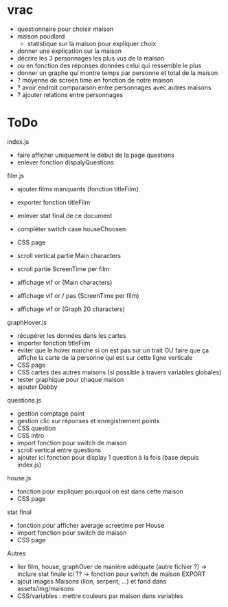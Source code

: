 # vrac
- questionnaire pour choisir maison
- maison poudlard
  - statistique sur la maison pour expliquer choix
- donner une explication sur la maison
- décrire les 3 personnages les plus vus de la maison
 - ou en fonction des réponses données celui qui ressemble le plus
- donner un graphe qui montre temps par personne et total de la maison
- ? moyenne de screen time en fonction de notre maison
- ? avoir endroit comparaison entre personnages avec autres maisons
- ? ajouter relations entre personnages

# ToDo
index.js
- faire afficher uniquement le début de la page questions
- enlever fonction dispalyQuestions

film.js
- ajouter films manquants (fonction titleFilm)
- exporter fonction titleFilm
- enlever stat final de ce document
- compléter switch case houseChoosen
- CSS page
- scroll vertical partie Main characters
- scroll partie ScreenTime per film

- affichage vif or (Main characters)
- affichage vif or / pas (ScreenTime per film)
- affichage vif or (Graph 20 characters)

graphHover.js
- récupérer les données dans les cartes
- importer fonction titleFilm
- éviter que le hover marche si on est pas sur un trait OU faire que ça affiche la carte de la personne qui est sur cette ligne verticale
- CSS page
- CSS cartes des autres maisons (si possible à travers variables globales)
- tester graphique pour chaque maison
- ajouter Dobby

questions.js
- gestion comptage point
- gestion clic sur réponses et enregistrement points
- CSS question
- CSS intro
- import fonction pour switch de maison
- scroll vertical entre questions
- ajouter ici fonction pour display 1 question à la fois (base depuis index.js)

house.js
- fonction pour expliquer pourquoi on est dans cette maison
- CSS page

stat final
- fonction pour afficher average screetime per House
- import fonction pour switch de maison
- CSS page

Autres
- lier film, house, graphOver de manière adéquate (autre fichier ?) 
  -> inclure stat finale ici ??
  -> fonction pour switch de maison EXPORT
- ajout images Maisons (lion, serpent, ...) et fond dans assets/img/maisons
- CSS/variables : mettre couleurs par maison dans variables
